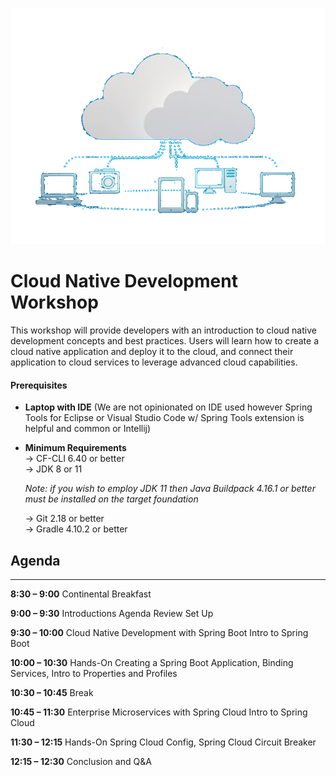 ![](cnd.png)

# Cloud Native Development Workshop
This workshop will provide developers with an introduction to cloud native development concepts and best practices.  Users will learn how to create a cloud native application and deploy it to the cloud, and connect their application to cloud services to leverage advanced cloud capabilities.

#### Prerequisites

* **Laptop with IDE** (We are not opinionated on IDE used however Spring Tools for Eclipse or Visual Studio Code w/ Spring Tools extension is helpful and common or Intellij)

* **Minimum Requirements**  
  → CF-CLI 6.40 or better  
  → JDK 8 or 11  

  _Note: if you wish to employ JDK 11 then Java Buildpack 4.16.1 or better must be installed on the target foundation_  

  → Git 2.18 or better  
  → Gradle 4.10.2 or better

## Agenda
---
**8:30 – 9:00**
Continental Breakfast

**9:00 – 9:30**
Introductions
Agenda Review
Set Up

**9:30 – 10:00**
Cloud Native Development with Spring Boot
Intro to Spring Boot

**10:00 – 10:30**
Hands-On
Creating a Spring Boot Application, Binding Services, Intro to Properties and Profiles

**10:30 – 10:45**
Break

**10:45 – 11:30**
Enterprise Microservices with Spring Cloud
Intro to Spring Cloud

**11:30 – 12:15**
Hands-On
Spring Cloud Config, Spring Cloud Circuit Breaker

**12:15 – 12:30**
Conclusion and Q&A
